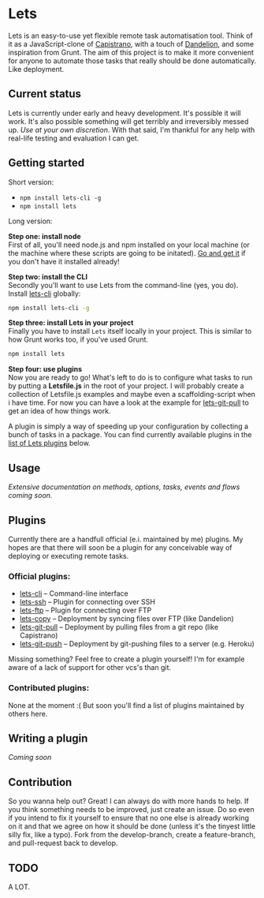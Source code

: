 # Lets

Lets is an easy-to-use yet flexible remote task automatisation tool.
Think of it as a JavaScript-clone of [Capistrano][capistrano], with a touch of
[Dandelion][dandelion], and some inspiration from Grunt. The aim of this
project is to make it more convenient for anyone to automate those tasks that
really should be done automatically. Like deployment.


## Current status

Lets is currently under early and heavy development. It's possible it will work.
It's also possible something will get terribly and irreversibly messed up.
*Use at your own discretion*. With that said, I'm thankful for any help
with real-life testing and evaluation I can get.


## Getting started

Short version:

* `npm install lets-cli -g`
* `npm install lets`

Long version:

**Step one: install node**  
First of all, you'll need node.js and npm installed on your local machine (or
the machine where these scripts are going to be initated).
[Go and get it][node] if you don't have it installed already!

**Step two: install the CLI**  
Secondly you'll want to use Lets from the command-line (yes, you do).
Install [lets-cli][lets-cli] globally:

```bash
npm install lets-cli -g
```

**Step three: install Lets in your project**  
Finally you have to install `Lets` itself locally in your project. This is
similar to how Grunt works too, if you've used Grunt.

```bash
npm install lets
```

**Step four: use plugins**  
Now you are ready to go! What's left to do is to configure what tasks to run by
putting a **Letsfile.js** in the root of your project.
I will probably create a collection of Letsfile.js examples and maybe even a
scaffolding-script when i have time. For now you can have a look at the example
for [lets-git-pull][lets-git-pull] to get an idea of how things work.

A plugin is simply a way of speeding up your configuration by collecting a
bunch of tasks in a package. You can find currently available plugins in the
[list of Lets plugins](#plugins) below.


## Usage

*Extensive documentation on methods, options, tasks, events and flows coming
soon.*


## Plugins

Currently there are a handfull official (e.i. maintained by me) plugins. My
hopes are that there will soon be a plugin for any conceivable way of deploying
or executing remote tasks.

### Official plugins:

* [lets-cli][lets-cli] – Command-line interface
* [lets-ssh][lets-ssh] – Plugin for connecting over SSH
* [lets-ftp][lets-ftp] – Plugin for connecting over FTP
* [lets-copy][lets-copy] – Deployment by syncing files over FTP (like Dandelion)
* [lets-git-pull][lets-git-pull] – Deployment by pulling files from a git repo
  (like Capistrano)
* [lets-git-push][lets-git-push] – Deployment by git-pushing files to a server
(e.g. Heroku)

Missing something? Feel free to create a plugin yourself! I'm for example aware
of a lack of support for other vcs's than git.

### Contributed plugins:

None at the moment :( But soon you'll find a list of plugins maintained by
others here.


## Writing a plugin

*Coming soon*


## Contribution

So you wanna help out? Great! I can always do with more hands to help. If you
think something needs to be improved, just create an issue. Do so even if you
intend to fix it yourself to ensure that no one else is already working on it
and that we agree on how it should be done (unless it's the tinyest little
silly fix, like a typo). Fork from the develop-branch, create a feature-branch,
and pull-request back to develop.


## TODO

A LOT. 


[lets-cli]: https://github.com/letsjs/lets-cli
[lets-ssh]: https://github.com/letsjs/lets-ssh
[lets-ftp]: https://github.com/letsjs/lets-ftp
[lets-copy]: https://github.com/letsjs/lets-copy
[lets-git-pull]: https://github.com/letsjs/lets-git-pull
[lets-git-push]: https://github.com/letsjs/lets-git-push
[node]: http://nodejs.org/
[capistrano]: http://capistranorb.com/
[dandelion]: https://github.com/scttnlsn/dandelion
